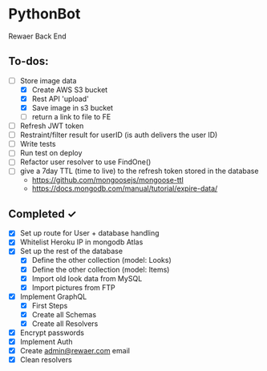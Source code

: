 # PythonBot

Rewaer Back End

## To-dos:

- [ ] Store image data
  - [x] Create AWS S3 bucket
  - [x] Rest API 'upload'
  - [x] Save image in s3 bucket
  - [ ] return a link to file to FE
- [ ] Refresh JWT token
- [ ] Restraint/filter result for userID (is auth delivers the user ID)
- [ ] Write tests
- [ ] Run test on deploy
- [ ] Refactor user resolver to use FindOne()
- [ ] give a 7day TTL (time to live) to the refresh token stored in the database
  - https://github.com/mongoosejs/mongoose-ttl
  - https://docs.mongodb.com/manual/tutorial/expire-data/

## Completed ✓

- [x] Set up route for User + database handling
- [x] Whitelist Heroku IP in mongodb Atlas
- [x] Set up the rest of the database
  - [x] Define the other collection (model: Looks)
  - [x] Define the other collection (model: Items)
  - [x] Import old look data from MySQL
  - [x] Import pictures from FTP
- [x] Implement GraphQL
  - [x] First Steps
  - [x] Create all Schemas
  - [x] Create all Resolvers
- [x] Encrypt passwords
- [x] Implement Auth
- [x] Create admin@rewaer.com email
- [x] Clean resolvers
